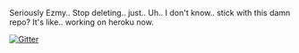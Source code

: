 Seriously Ezmy.. Stop deleting.. just.. Uh.. I don't know.. stick with this damn repo? It's like.. working on heroku now.


[![Gitter](https://badges.gitter.im/Join%20Chat.svg)](https://gitter.im/Ezmyrelda/ezmybooks?utm_source=badge&utm_medium=badge&utm_campaign=pr-badge&utm_content=badge)